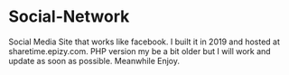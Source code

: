 # Social-Network
Social Media Site that works like facebook. I built it in 2019 and hosted at sharetime.epizy.com. PHP version my be a bit older but I will work and update as soon as possible. Meanwhile Enjoy.
